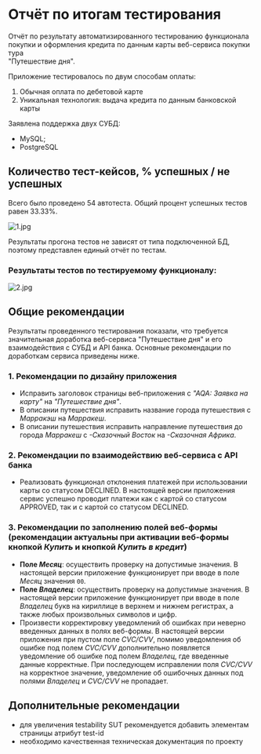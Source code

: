 # Отчёт по итогам тестирования

Отчёт по результату автоматизированного тестированию функционала покупки и оформления кредита по данным карты веб-сервиса покупки тура  
"Путешествие дня".

Приложение тестировалось по двум способам оплаты:

1. Обычная оплата по дебетовой карте
2. Уникальная технология: выдача кредита по данным банковской карты

Заявлена поддержка двух СУБД:

* MySQL;
* PostgreSQL

## **Количество тест-кейсов, % успешных / не успешных**

Всего было проведено 54 автотеста. Общий процент успешных тестов равен 33.33%.

![1.jpg](..%2F..%2F..%2FDesktop%2F%EE%F2%F7%E5%F2%FB%2F1.jpg)

Результаты прогона тестов не зависят от типа подключенной БД, поэтому представлен единый отчёт по тестам.

### Результаты тестов по тестируемому функционалу:

![2.jpg](..%2F..%2F..%2FDesktop%2F%EE%F2%F7%E5%F2%FB%2F2.jpg)


## **Общие рекомендации**
Результаты проведенного тестирования показали, что требуется значительная доработка
веб-сервиса "Путешествие дня" и его взаимодействия с СУБД и API банка. Основные рекомендации по доработкам сервиса
приведены ниже.
### 1. Рекомендации по дизайну приложения
* Исправить заголовок страницы веб-приложения c _"AQA: Заявка на карту"_ на _"Путешествие дня"_.
* В описании путешествия исправить название города путешествия с _Марракэш_ на _Марракеш_.
* В описании путешествия исправить направление путешествия до города _Марракеш_ с _-Сказочный Восток_ на _-Сказочная Африка_.
### 2. Рекомендации по взаимодействию веб-сервиса с API банка
* Реализовать функционал отклонения платежей при использовании карты со статусом DECLINED. В настоящей версии приложения сервис
  успешно проводит платежи как с картой со статусом APPROVED, так и с картой со статусом DECLINED.
### 3. Рекомендации по заполнению полей веб-формы (рекомендации актуальны при активации веб-формы кнопкой _Купить_ и кнопкой _Купить в кредит_)
* **Поле _Месяц_**: осуществить проверку на допустимые значения. В настоящей версии приложение функционирует при вводе в
  поле _Месяц_ значения `00`.
* **Поле _Владелец_**: осуществить проверку на допустимые значения. В настоящей версии
  приложение функционирует при вводе в поле _Владелец_ букв на кириллице в верхнем и нижнем регистрах, а также любых
  произвольных символов и цифр.
* Произвести корректировку уведомлений об ошибках при неверно введенных данных в полях веб-формы. В настоящей версии приложения
  при пустом поле _CVC/CVV_, помимо уведомления об ошибке под полем _CVC/CVV_ дополнительно появляется уведомление об ошибке под
  полем _Владелец_, где введенные данные корректные. При последующем исправлении поля _CVC/CVV_ на корректное значение, уведомление
  об ошибочных данных под полями _Владелец_ и _CVC/CVV_ не пропадает.
## Дополнительные рекомендации
- для увеличения testability SUT рекомендуется добавить элементам страницы атрибут test-id
- необходимо качественная техническая документация по проекту